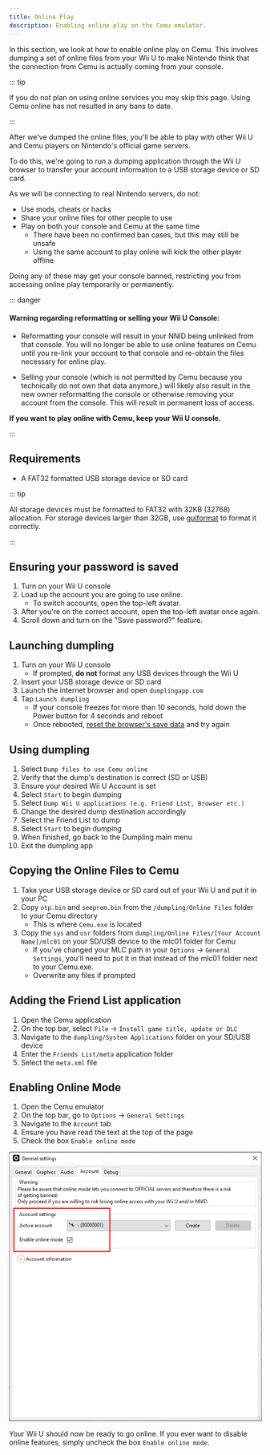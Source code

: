 ```yaml
---
title: Online Play
description: Enabling online play on the Cemu emulator.
---
```


In this section, we look at how to enable online play on Cemu. This involves dumping a set of online files from your Wii U to make Nintendo think that the connection from Cemu is actually coming from your console.

::: tip

If you do not plan on using online services you may skip this page. Using Cemu online has not resulted in any bans to date.

:::

After we've dumped the online files, you'll be able to play with other Wii U and Cemu players on Nintendo's official game servers.

To do this, we're going to run a dumping application through the Wii U browser to transfer your account information to a USB storage device or SD card.

As we will be connecting to real Nintendo servers, do not:
- Use mods, cheats or hacks
- Share your online files for other people to use
- Play on both your console and Cemu at the same time
  - There have been no confirmed ban cases, but this may still be unsafe
  - Using the same account to play online will kick the other player offline

Doing any of these may get your console banned, restricting you from accessing online play temporarily or permanently.

::: danger

#### Warning regarding reformatting or selling your Wii U Console:

- Reformatting your console will result in your NNID being unlinked from that console.  You will no longer be able to use online features on Cemu until you re-link your account to that console and re-obtain the files necessary for online play.

- Selling your console (which is not permitted by Cemu because you technically do not own that data anymore,) will likely also result in the new owner reformatting the console or otherwise removing your account from the console. This will result in permanent loss of access.

**If you want to play online with Cemu, keep your Wii U console.**

:::

## Requirements

- A FAT32 formatted USB storage device or SD card

::: tip

All storage devices must be formatted to FAT32 with 32KB (32768) allocation. For storage devices larger than 32GB, use [guiformat](http://ridgecrop.co.uk/index.htm?guiformat.htm) to format it correctly.

:::

## Ensuring your password is saved

1. Turn on your Wii U console
1. Load up the account you are going to use online.
    - To switch accounts, open the top-left avatar.
1. After you're on the correct account, open the top-left avatar once again.
1. Scroll down and turn on the "Save password?" feature.

## Launching dumpling

1. Turn on your Wii U console
    - If prompted, **do not** format any USB devices through the Wii U
1. Insert your USB storage device or SD card
1. Launch the internet browser and open `dumplingapp.com`
1. Tap `Launch dumpling`
    - If your console freezes for more than 10 seconds, hold down the Power button for 4 seconds and reboot
    - Once rebooted, [reset the browser's save data](https://en-americas-support.nintendo.com/app/answers/detail/a_id/1507/~/how-to-delete-the-internet-browser-history) and try again

## Using dumpling

1. Select `Dump files to use Cemu online`
1. Verify that the dump's destination is correct (SD or USB)
1. Ensure your desired Wii U Account is set
1. Select `Start` to begin dumping
1. Select `Dump Wii U applications (e.g. Friend List, Browser etc.)`
1. Change the desired dump destination accordingly
1. Select the Friend List to dump
1. Select `Start` to begin dumping
1. When finished, go back to the Dumpling main menu
1. Exit the dumpling app

## Copying the Online Files to Cemu

1. Take your USB storage device or SD card out of your Wii U and put it in your PC
1. Copy `otp.bin` and `seeprom.bin` from the `/dumpling/Online Files` folder to your Cemu directory
    - This is where `Cemu.exe` is located
1. Copy the `sys` and `usr` folders from `dumpling/Online Files/[Your Account Name]/mlc01` on your SD/USB device to the mlc01 folder for Cemu
    - If you've changed your MLC path in your `Options` -> `General Settings`, you'll need to put it in that instead of the mlc01 folder next to your Cemu.exe.
    - Overwrite any files if prompted

## Adding the Friend List application
1. Open the Cemu application
1. On the top bar, select `File` -> `Install game title, update or DLC`
1. Navigate to the `dumpling/System Applications` folder on your SD/USB device
1. Enter the `Friends List/meta` application folder
1. Select the `meta.xml` file

## Enabling Online Mode

1. Open the Cemu emulator
1. On the top bar, go to `Options` -> `General Settings`
1. Navigate to the `Account` tab
1. Ensure you have read the text at the top of the page
1. Check the box `Enable online mode`

![A screenshot of a Cemu online account](/assets/images/cemu-account-settings.png)

Your Wii U should now be ready to go online. If you ever want to disable online features, simply uncheck the box `Enable online mode`.
